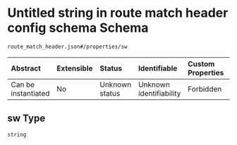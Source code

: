 # Untitled string in route match header config schema Schema

```txt
route_match_header.json#/properties/sw
```



| Abstract            | Extensible | Status         | Identifiable            | Custom Properties | Additional Properties | Access Restrictions | Defined In                                                                           |
| :------------------ | :--------- | :------------- | :---------------------- | :---------------- | :-------------------- | :------------------ | :----------------------------------------------------------------------------------- |
| Can be instantiated | No         | Unknown status | Unknown identifiability | Forbidden         | Allowed               | none                | [route\_match\_header.json\*](../out/route_match_header.json "open original schema") |

## sw Type

`string`
